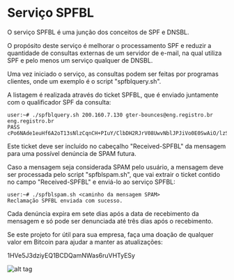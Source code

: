 # Serviço SPFBL

O serviço SPFBL é uma junção dos conceitos de SPF e DNSBL.

O propósito deste serviço é melhorar o processamento SPF e reduzir a quantidade de consultas externas de um servidor de e-mail, na qual utiliza SPF e pelo menos um serviço qualquer de DNSBL.

Uma vez iniciado o serviço, as consultas podem ser feitas por programas clientes, onde um exemplo é o script "spfblquery.sh".

A listagem é realizada através do ticket SPFBL, que é enviado juntamente com o qualificador SPF da consulta:

```
user:~# ./spfblquery.sh 200.160.7.130 gter-bounces@eng.registro.br eng.registro.br
PASS cPo6NAde1euHf6A2oT13sNlzCqnCH+PIuY/ClbDH2RJrV08UwvNblJPJiVo0E0SwAiO/lzSW+5BKdXXxDovqQPNqcfrvpBx5wPWgEC7EJ54=
```

Este ticket deve ser incluído no cabeçalho "Received-SPFBL" da mensagem para uma possível denúncia de SPAM futura.

Caso a mensagem seja considerada SPAM pelo usuário, a mensagem deve ser processada pelo script "spfblspam.sh", que vai extrair o ticket contido no campo "Received-SPFBL" e enviá-lo ao serviço SPFBL:

```
user:~# ./spfblspam.sh <caminho da mensagem SPAM>
Reclamação SPFBL enviada com sucesso.
```

Cada denúncia expira em sete dias após a data de recebimento da mensagem e só pode ser denunciada até três dias após o recebimento.

Se este projeto for útil para sua empresa, faça uma doação de qualquer valor em Bitcoin para ajudar a manter as atualizações:

1HVe5J3dziyEQ1BCDQamNWas6ruVHTyESy

![alt tag](https://raw.github.com/leonamp/SPFBL/bitcoin.png)
